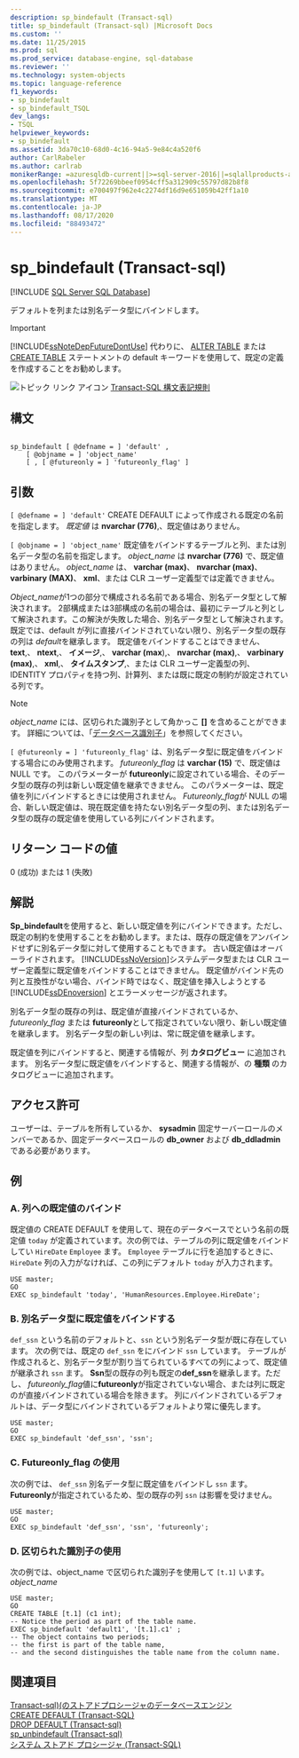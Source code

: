 ```yaml
---
description: sp_bindefault (Transact-sql)
title: sp_bindefault (Transact-sql) |Microsoft Docs
ms.custom: ''
ms.date: 11/25/2015
ms.prod: sql
ms.prod_service: database-engine, sql-database
ms.reviewer: ''
ms.technology: system-objects
ms.topic: language-reference
f1_keywords:
- sp_bindefault
- sp_bindefault_TSQL
dev_langs:
- TSQL
helpviewer_keywords:
- sp_bindefault
ms.assetid: 3da70c10-68d0-4c16-94a5-9e84c4a520f6
author: CarlRabeler
ms.author: carlrab
monikerRange: =azuresqldb-current||>=sql-server-2016||=sqlallproducts-allversions||>=sql-server-linux-2017||=azuresqldb-mi-current
ms.openlocfilehash: 5f72269bbeef0954cff5a312909c55797d82b8f8
ms.sourcegitcommit: e700497f962e4c2274df16d9e651059b42ff1a10
ms.translationtype: MT
ms.contentlocale: ja-JP
ms.lasthandoff: 08/17/2020
ms.locfileid: "88493472"
---
```

# <a name="sp_bindefault-transact-sql"></a>sp_bindefault (Transact-sql)
[!INCLUDE [SQL Server SQL Database](../../includes/applies-to-version/sql-asdb.md)]

  デフォルトを列または別名データ型にバインドします。  
  
> [!IMPORTANT]  
>  [!INCLUDE[ssNoteDepFutureDontUse](../../includes/ssnotedepfuturedontuse-md.md)] 代わりに、 [ALTER TABLE](../../t-sql/statements/alter-table-transact-sql.md) または [CREATE TABLE](../../t-sql/statements/create-table-transact-sql.md) ステートメントの default キーワードを使用して、既定の定義を作成することをお勧めします。  
  
 ![トピック リンク アイコン](../../database-engine/configure-windows/media/topic-link.gif "トピック リンク アイコン") [Transact-SQL 構文表記規則](../../t-sql/language-elements/transact-sql-syntax-conventions-transact-sql.md)  
  
## <a name="syntax"></a>構文  
  
```  
  
sp_bindefault [ @defname = ] 'default' ,   
    [ @objname = ] 'object_name'   
    [ , [ @futureonly = ] 'futureonly_flag' ]   
```  
  
## <a name="arguments"></a>引数  
`[ @defname = ] 'default'` CREATE DEFAULT によって作成される既定の名前を指定します。 *既定値* は **nvarchar (776)**,、既定値はありません。  
  
`[ @objname = ] 'object_name'` 既定値をバインドするテーブルと列、または別名データ型の名前を指定します。 *object_name* は **nvarchar (776)** で、既定値はありません。 *object_name* は、 **varchar (max)**、 **nvarchar (max)**、 **varbinary (MAX)**、 **xml**、または CLR ユーザー定義型では定義できません。  
  
 *Object_name*が1つの部分で構成される名前である場合、別名データ型として解決されます。 2部構成または3部構成の名前の場合は、最初にテーブルと列として解決されます。この解決が失敗した場合、別名データ型として解決されます。 既定では、default が列に直接バインドされていない限り、別名データ型の既存の列は *default*を継承します。 既定値をバインドすることはできません、 **text**,、 **ntext**,、 **イメージ**,、 **varchar (max**),、 **nvarchar (max)**,、 **varbinary (max)**,、 **xml**,、 **タイムスタンプ**,、または CLR ユーザー定義型の列、IDENTITY プロパティを持つ列、計算列、または既に既定の制約が設定されている列です。  
  
> [!NOTE]  
>  *object_name* には、区切られた識別子として角かっこ **[]** を含めることができます。 詳細については、「[データベース識別子](../../relational-databases/databases/database-identifiers.md)」を参照してください。  
  
`[ @futureonly = ] 'futureonly_flag'` は、別名データ型に既定値をバインドする場合にのみ使用されます。 *futureonly_flag* は **varchar (15)** で、既定値は NULL です。 このパラメーターが **futureonly**に設定されている場合、そのデータ型の既存の列は新しい既定値を継承できません。 このパラメーターは、既定値を列にバインドするときには使用されません。 *Futureonly_flag*が NULL の場合、新しい既定値は、現在既定値を持たない別名データ型の列、または別名データ型の既存の既定値を使用している列にバインドされます。  
  
## <a name="return-code-values"></a>リターン コードの値  
 0 (成功) または 1 (失敗)  
  
## <a name="remarks"></a>解説  
 **Sp_bindefault**を使用すると、新しい既定値を列にバインドできます。ただし、既定の制約を使用することをお勧めします。または、既存の既定値をアンバインドせずに別名データ型に対して使用することもできます。 古い既定値はオーバーライドされます。 [!INCLUDE[ssNoVersion](../../includes/ssnoversion-md.md)]システムデータ型または CLR ユーザー定義型に既定値をバインドすることはできません。 既定値がバインド先の列と互換性がない場合、バインド時ではなく、既定値を挿入しようとする [!INCLUDE[ssDEnoversion](../../includes/ssdenoversion-md.md)] とエラーメッセージが返されます。  
  
 別名データ型の既存の列は、既定値が直接バインドされているか、 *futureonly_flag* または **futureonly**として指定されていない限り、新しい既定値を継承します。 別名データ型の新しい列は、常に既定値を継承します。  
  
 既定値を列にバインドすると、関連する情報が、列 **カタログビュー** に追加されます。 別名データ型に既定値をバインドすると、関連する情報が、の **種類** のカタログビューに追加されます。  
  
## <a name="permissions"></a>アクセス許可  
 ユーザーは、テーブルを所有しているか、 **sysadmin** 固定サーバーロールのメンバーであるか、固定データベースロールの **db_owner** および **db_ddladmin** である必要があります。  
  
## <a name="examples"></a>例  
  
### <a name="a-binding-a-default-to-a-column"></a>A. 列への既定値のバインド  
 既定値の CREATE DEFAULT を使用して、現在のデータベースでという名前の既定値 `today` が定義されています。次の例では、テーブルの列に既定値をバインドしてい `HireDate` `Employee` ます。 `Employee` テーブルに行を追加するときに、`HireDate` 列の入力がなければ、この列にデフォルト `today` が入力されます。  
  
```  
USE master;  
GO  
EXEC sp_bindefault 'today', 'HumanResources.Employee.HireDate';  
```  
  
### <a name="b-binding-a-default-to-an-alias-data-type"></a>B. 別名データ型に既定値をバインドする  
 `def_ssn` という名前のデフォルトと、`ssn` という別名データ型が既に存在しています。 次の例では、既定の `def_ssn` をにバインド `ssn` しています。 テーブルが作成されると、別名データ型が割り当てられているすべての列によって、既定値が継承され `ssn` ます。 **Ssn**型の既存の列も既定の**def_ssn**を継承します。ただし、 *futureonly_flag*値に**futureonly**が指定されていない場合、または列に既定のが直接バインドされている場合を除きます。 列にバインドされているデフォルトは、データ型にバインドされているデフォルトより常に優先します。  
  
```  
USE master;  
GO  
EXEC sp_bindefault 'def_ssn', 'ssn';  
```  
  
### <a name="c-using-the-futureonly_flag"></a>C. Futureonly_flag の使用  
 次の例では、 `def_ssn` 別名データ型に既定値をバインドし `ssn` ます。 **Futureonly**が指定されているため、型の既存の列 `ssn` は影響を受けません。  
  
```  
USE master;  
GO  
EXEC sp_bindefault 'def_ssn', 'ssn', 'futureonly';  
```  
  
### <a name="d-using-delimited-identifiers"></a>D. 区切られた識別子の使用  
 次の例では、object_name で区切られた識別子を使用して `[t.1]` います。 *object_name*  
  
```  
USE master;  
GO  
CREATE TABLE [t.1] (c1 int);   
-- Notice the period as part of the table name.  
EXEC sp_bindefault 'default1', '[t.1].c1' ;  
-- The object contains two periods;   
-- the first is part of the table name,   
-- and the second distinguishes the table name from the column name.  
```  
  
## <a name="see-also"></a>関連項目  
 [Transact-sql&#41;&#40;のストアドプロシージャのデータベースエンジン ](../../relational-databases/system-stored-procedures/database-engine-stored-procedures-transact-sql.md)   
 [CREATE DEFAULT &#40;Transact-SQL&#41;](../../t-sql/statements/create-default-transact-sql.md)   
 [DROP DEFAULT &#40;Transact-sql&#41;](../../t-sql/statements/drop-default-transact-sql.md)   
 [sp_unbindefault &#40;Transact-sql&#41;](../../relational-databases/system-stored-procedures/sp-unbindefault-transact-sql.md)   
 [システム ストアド プロシージャ &#40;Transact-SQL&#41;](../../relational-databases/system-stored-procedures/system-stored-procedures-transact-sql.md)  
  
  
